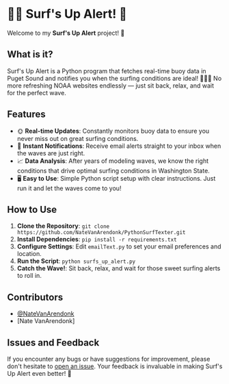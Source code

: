 # 🏄‍♂️ Surf's Up Alert! 🌊

Welcome to my **Surf's Up Alert** project! 🎉

## What is it?

Surf's Up Alert is a Python program that fetches real-time buoy data in Puget Sound and notifies you when the surfing conditions are ideal! 🌊🏄‍♀️ No more refreshing NOAA websites endlessly — just sit back, relax, and wait for the perfect wave.

## Features

- 🌞 **Real-time Updates**: Constantly monitors buoy data to ensure you never miss out on great surfing conditions.
- 📧 **Instant Notifications**: Receive email alerts straight to your inbox when the waves are just right.
- 📈 **Data Analysis**: After years of modeling waves, we know the right conditions that drive optimal surfing conditions in Washington State.
- 🖥️ **Easy to Use**: Simple Python script setup with clear instructions. Just run it and let the waves come to you!

## How to Use

1. **Clone the Repository**: `git clone https://github.com/NateVanArendonk/PythonSurfTexter.git`
2. **Install Dependencies**: `pip install -r requirements.txt`
3. **Configure Settings**: Edit `emailText.py` to set your email preferences and location.
4. **Run the Script**: `python surfs_up_alert.py`
5. **Catch the Wave!**: Sit back, relax, and wait for those sweet surfing alerts to roll in.

## Contributors

- [@NateVanArendonk](https://github.com/NateVanArendonk/)
- [Nate VanArendonk]

## Issues and Feedback

If you encounter any bugs or have suggestions for improvement, please don't hesitate to [open an issue](https://github.com/NateVanArendonk/PythonSurfTexter/issues). Your feedback is invaluable in making Surf's Up Alert even better! 🚀

